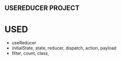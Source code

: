 ## USEREDUCER PROJECT

# USED

* useReducer
* initialState, state, reducer, dispatch, action, payload
* filter, count, class, 


